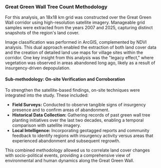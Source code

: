 ### Great Green Wall Tree Count Methodology

For this analysis, an 18x18 km grid was constructed over the Great Green Wall corridor using high-resolution satellite imagery. Manageable grid samples were extracted from the years 2007 and 2025, capturing distinct snapshots of the region's land cover.

Image classification was performed in ArcGIS, complemented by NDVI analysis. This dual approach enabled the extraction of both land cover data and the creation of detailed land use maps for village sites within the corridor. One key insight from this analysis was the "legacy effect," where vegetation was observed in areas abandoned long ago, likely as a result of insurgency-driven depopulation.

#### Sub-methodology: On-site Verification and Corroboration

To strengthen the satellite-based findings, on-site techniques were integrated into the study. These included:

- **Field Surveys:** Conducted to observe tangible signs of insurgency presence and to confirm areas of abandonment.
- **Historical Data Collection:** Gathering records of past green wall tree planting initiatives over the last two decades, enabling a temporal comparison with satellite imagery.
- **Local Intelligence:** Incorporating geotagged reports and community feedback to identify regions with insurgency activity versus areas that experienced abandonment and subsequent regrowth.

This combined methodology allowed us to correlate land cover changes with socio-political events, providing a comprehensive view of environmental and human dynamics along the Great Green Wall.

